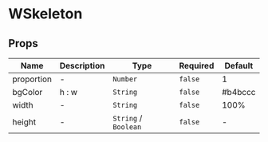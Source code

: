 # WSkeleton

## Props

<!-- @vuese:WSkeleton:props:start -->
|Name|Description|Type|Required|Default|
|---|---|---|---|---|
|proportion|-|`Number`|`false`|1|
|bgColor|h : w|`String`|`false`|#b4bccc|
|width|-|`String`|`false`|100%|
|height|-|`String` /  `Boolean`|`false`|-|

<!-- @vuese:WSkeleton:props:end -->


